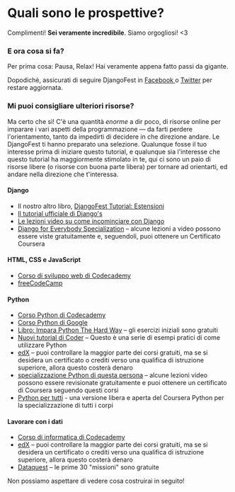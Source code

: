 # Quali sono le prospettive?

Complimenti! **Sei veramente incredibile**. Siamo orgogliosi! <3

### E ora cosa si fa?

Per prima cosa: Pausa, Relax! Hai veramente appena fatto passi da gigante.

Dopodichè, assicurati di seguire DjangoFest in [ Facebook ](http://facebook.com/djangogirls) o [ Twitter](https://twitter.com/djangogirls) per restare aggiornata.

### Mi puoi consigliare ulteriori risorse?

Ma certo che sì! C'è una quantità *enorme* a dir poco, di risorse online per imparare i vari aspetti della programmazione — da farti perdere l'orientamento, tanto da impedirti di decidere in che direzione andare. Le DjangoFest ti hanno preparato una selezione. Qualunque fosse il tuo interesse prima di iniziare questo tutorial, e qualunque sia l'interesse che questo tutorial ha maggiormente stimolato in te, qui ci sono un paio di risorse libere (o risorse con buona parte libera) per tornare ad orientarti, ed andare nella direzione che t'interessa.

#### Django

- Il nostro altro libro, [DjangoFest Tutorial: Estensioni](https://tutorial-extensions.djangogirls.org/)
- [Il tutorial ufficiale di Django's](https://docs.djangoproject.com/en/2.2/intro/tutorial01/)
- [Le lezioni video su come incominciare con Django](http://www.gettingstartedwithdjango.com/)
- [Django for Everybody Specialization](https://www.coursera.org/specializations/django) – alcune lezioni a video possono essere viste gratuitamente e, seguendoli, puoi ottenere un Certificato Coursera

#### HTML, CSS e JavaScript

- [Corso di sviluppo web di Codecademy](https://www.codecademy.com/learn/paths/web-development)
- [freeCodeCamp](https://www.freecodecamp.org/)

#### Python

- [Corso Python di Codecademy](https://www.codecademy.com/learn/learn-python)
- [Corso Python di Google](https://developers.google.com/edu/python/)
- [Libro: Impara Python The Hard Way](http://learnpythonthehardway.org/book/) – gli esercizi iniziali sono gratuiti
- [Nuovi tutorial di Coder](http://newcoder.io/tutorials/) – Questo è una serie di esempi pratici di come utilizzare Python
- [edX](https://www.edx.org/course?search_query=python) – puoi controllare la maggior parte dei corsi gratuiti, ma se si desidera un certificato o crediti verso una qualifica di istruzione superiore, allora questo costerà denaro
- [specializzazione Python di questa persona](https://www.coursera.org/specializations/python) – alcune lezioni video possono essere revisionate gratuitamente e puoi ottenere un certificato di Coursera seguendo questi corsi
- [Python per tutti](https://www.py4e.com/) - una versione libera e aperta del Coursera Python per la specializzazione di tutti i corpi

#### Lavorare con i dati

- [Corso di informatica di Codecademy](https://www.codecademy.com/learn/paths/data-science)
- [edX](https://www.edx.org/course/?search_query=python&subject=Data%20Analysis%20%26%20Statistics) – puoi controllare la maggior parte dei corsi gratuiti, ma se si desidera un certificato o crediti verso una qualifica di istruzione superiore, allora questo costerà denaro
- [Dataquest](https://www.dataquest.io/) – le prime 30 "missioni" sono gratuite

Non possiamo aspettare di vedere cosa costruirai in seguito!